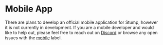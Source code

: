 # Mobile App

There are plans to develop an official mobile application for Stump, however it is not currently in development. If you are a mobile developer and would like to help out, please feel free to reach out on [Discord](https://discord.gg/63Ybb7J3as) or browse any open issues with the [mobile](https://github.com/stumpapp/stump/issues?q=is%3Aissue+is%3Aopen+label%3Amobile) label.
